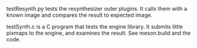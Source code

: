 testResynth.py tests the resynthesizer outer plugins.
It calls them with a known image and compares the result to expected image.

testSynth.c is a C program that tests the engine library.
It submits little pixmaps to the engine, and examines the result.
See meson.build and the code.

